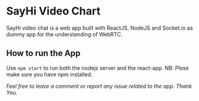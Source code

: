 # SayHi Video Chart

SayHi video chat is a web app built with ReactJS, NodeJS and Socket.io as dummy app for the understanding of WebRTC.

## How to run the App

Use `npm start` to run both the nodejs server and the react-app.
NB: Plese make sure you have npm installed.

_Feel free to leave a comment or report any issue related to the app. Thank You._
